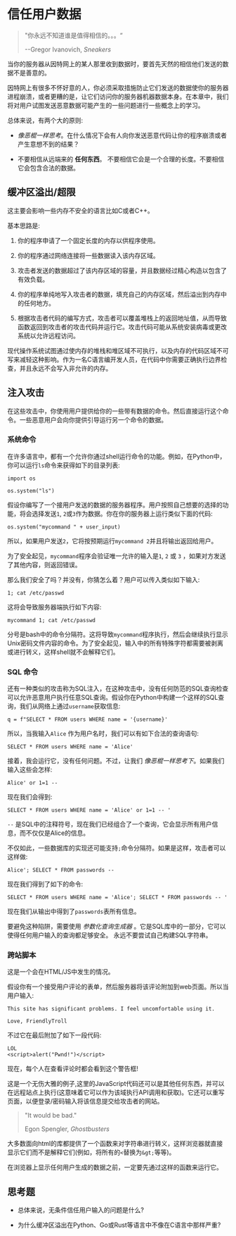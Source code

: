 # 信任用户数据

> "你永远不知道谁是值得相信的。。。“
>
> --Gregor Ivanovich, _Sneakers_

当你的服务器从因特网上的某人那里收到数据时，要首先天然的相信他们发送的数据不是善意的。

因特网上有很多不怀好意的人，你必须采取措施防止它们发送的数据使你的服务器进程崩溃，或者更糟的是，让它们访问你的服务器机器数据本身。在本章中，我们将对用户试图发送恶意数据可能产生的一些问题进行一些概念上的学习。

总体来说，有两个大的原则:
* _像恶棍一样思考_。在什么情况下会有人向你发送恶意代码让你的程序崩溃或者产生意想不到的结果？
  
* 不要相信从远端来的 **任何东西**。 不要相信它会是一个合理的长度。不要相信它会包含合法的数据。

## 缓冲区溢出/超限

这主要会影响一些内存不安全的语言比如C或者C++。

基本思路是:
1. 你的程序申请了一个固定长度的内存以供程序使用。
   
2. 你的程序通过网络连接将一些数据读入该内存区域。
   
3. 攻击者发送的数据超过了该内存区域的容量，并且数据经过精心构造以包含了有效负载。
   
4. 你的程序单纯地写入攻击者的数据，填充自己的内存区域，然后溢出到内存中的任何地方。
   
5. 根据攻击者代码的编写方式，攻击者可以覆盖堆栈上的返回地址值，从而导致函数返回到攻击者的攻击代码并运行它。攻击代码可能从系统安装病毒或更改系统以允许远程访问。

现代操作系统试图通过使内存的堆栈和堆区域不可执行，以及内存的代码区域不可写来减轻这种影响。作为一名C语言编开发人员，在代码中你需要正确执行边界检查，并且永远不会写入非允许的内存。

## 注入攻击

在这些攻击中，你使用用户提供给你的一些带有数据的命令。然后直接运行这个命令。一些恶意用户会向你提供引导运行另一个命令的数据。

### 系统命令

在许多语言中，都有一个允许你通过shell运行命令的功能。例如，在Python中，你可以运行`ls`命令来获得如下的目录列表:

``` {.py}
import os

os.system("ls")
```

假设你编写了一个接用户发送的数据的服务器程序。用户按照自己想要的选择的功能，将会选择发送`1`, `2`或`3`作为数据。你在你的服务器上运行类似下面的代码:

``` {.py}
os.system("mycommand " + user_input)
```

所以，如果用户发送`2`，它将按预期运行`mycommand 2`并且将输出返回给用户。

为了安全起见，`mycommand`程序会验证唯一允许的输入是`1`, `2` 或 `3` ，如果对方发送了其他内容，则返回错误。

那么我们安全了吗？并没有，你猜怎么着？用户可以传入类似如下输入:

``` {.default}
1; cat /etc/passwd
```
这将会导致服务器端执行如下内容:

``` {.default}
mycommand 1; cat /etc/passwd
```

分号是bash中的命令分隔符。这将导致`mycommand`程序执行，然后会继续执行显示Unix密码文件内容的命令。为了安全起见，输入中的所有特殊字符都需要被剥离或进行转义，这样shell就不会解释它们。

### SQL 命令

还有一种类似的攻击称为SQL注入，在这种攻击中，没有任何防范的SQL查询检查可以允许恶意用户执行任意SQL查询。假设你在Python中构建一个这样的SQL查询，我们从网络上通过`username`获取信息:

``` {.py}
q = f"SELECT * FROM users WHERE name = '{username}'
```

所以，当我输入`Alice` 作为用户名时，我们可以有如下合法的查询语句:

``` {.sql}
SELECT * FROM users WHERE name = 'Alice'
```

接着，我会运行它，没有任何问题。不过，让我们 _像恶棍一样思考下_。如果我们输入这些会怎样:

``` {.sql}
Alice' or 1=1 --
```

现在我们会得到: 

``` {.sql}
SELECT * FROM users WHERE name = 'Alice' or 1=1 -- '
```

`--` 是SQL中的注释符号，现在我们已经组合了一个查询，它会显示所有用户信息，而不仅仅是Alice的信息。 

不仅如此，一些数据库的实现还可能支持`;`命令分隔符。如果是这样，攻击者可以这样做: 

``` {.sql}
Alice'; SELECT * FROM passwords --
```

现在我们得到了如下的命令: 

``` {.sql}
SELECT * FROM users WHERE name = 'Alice'; SELECT * FROM passwords -- '
```

现在我们从输出中得到了`passwords`表所有信息。 

要避免这种陷阱，需要使用 _参数化查询生成器_ 。它是SQL库中的一部分，它可以使得任何用户输入的查询都足够安全。 永远不要尝试自己构建SQL字符串。

### 跨站脚本

这是一个会在HTML/JS中发生的情况。 

假设你有一个接受用户评论的表单，然后服务器将该评论附加到web页面。所以当用户输入:

``` {.default}
This site has significant problems. I feel uncomfortable using it.

Love, FriendlyTroll
```

不过它在最后附加了如下一段代码:

``` {.html}
LOL
<script>alert("Pwnd!")</script>
```

现在，每个人在查看评论时都会看到这个警告框!

这是一个无伤大雅的例子,这里的JavaScript代码还可以是其他任何东西，并可以在远程站点上执行(这意味着它可以作为该域执行API调用和获取)。它还可以重写页面，以便登录/密码输入将该信息提交给攻击者的网站。
> "It would be bad."
>
> Egon Spengler, _Ghostbusters_

大多数面向html的库都提供了一个函数来对字符串进行转义，这样浏览器就直接显示它们而不是解释它们(例如，将所有的`<`替换为`&gt;`等等)。

在浏览器上显示任何用户生成的数据之前，一定要先通过这样的函数来运行它。
 
## 思考题

* 总体来说，无条件信任用户输入的问题是什么?

* 为什么缓冲区溢出在Python、Go或Rust等语言中不像在C语言中那样严重?
